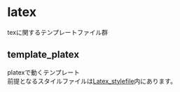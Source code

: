# latex
texに関するテンプレートファイル群

## template_platex
platexで動くテンプレート  
前提となるスタイルファイルは[Latex_stylefile](https://github.com/tama14142356/Latex_stylefile)内にあります。
